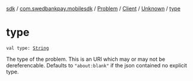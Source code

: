 [sdk](../../../../index.md) / [com.swedbankpay.mobilesdk](../../../index.md) / [Problem](../../index.md) / [Client](../index.md) / [Unknown](index.md) / [type](./type.md)

# type

`val type: `[`String`](https://kotlinlang.org/api/latest/jvm/stdlib/kotlin/-string/index.html)

The type of the problem. This is an URI which may or may not be dereferencable.
Defaults to `"about:blank"` if the json contained no explicit type.

